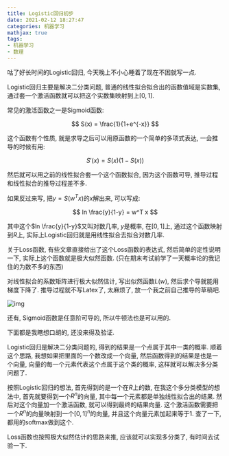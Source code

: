 ```yaml
---
title: Logistic回归初步
date: 2021-02-12 18:27:47
categories: 机器学习
mathjax: true
tags: 
- 机器学习
- 数理
---
```


咕了好长时间的Logistic回归, 今天晚上不小心睡着了现在不困就写一点.

<!--more-->

Logistic回归主要是解决二分类问题,  普通的线性拟合拟合出的函数值域是实数集, 通过套一个激活函数就可以把这个实数集映射到上$[0,1]$.

常见的激活函数之一是Sigmoid函数:

$$ S(x) = \frac{1}{1+e^{-x}} $$

这个函数有个性质, 就是求导之后可以用原函数的一个简单的多项式表达, 一会推导的时候有用:

$$ S'(x) = S(x)(1-S(x)) $$

然后就可以用之前的线性拟合套一个这个函数拟合, 因为这个函数可导, 推导过程和线性拟合的推导过程差不多.

如果反过来写, 把$y = S(w^T x)$的$x$解出来, 可以写成:

$$ ln \frac{y}{1-y} = w^T x $$

其中这个$ln \frac{y}{1-y}$又叫对数几率, $y$是概率, 在$[0,1]$上, 通过这个函数映射到$R$上, 实际上Logistic回归就是用线性拟合去拟合对数几率.

关于Loss函数, 有些文章直接给出了这个Loss函数的表达式, 然后简单的定性说明一下, 实际上这个函数就是极大似然函数. (只在期末考试前学了一天概率论的我记住的为数不多的东西)

对线性拟合的系数矩阵进行极大似然估计, 写出似然函数$L(w)$, 然后求个导就能用梯度下降了. 推导过程就不写Latex了, 太麻烦了, 放一个我之前自己推导的草稿吧.

![img](/img/logistic-basis/image.png.webp.webp)



还有, Sigmoid函数是任意阶可导的, 所以牛顿法也是可以用的.

下面都是我瞎想口胡的, 还没来得及验证.

Logistic回归是解决二分类问题的, 得到的结果是一个点属于其中一类的概率. 顺着这个思路, 我想如果把里面的一个数改成一个向量, 然后函数得到的结果是也是一个向量, 向量的每一个元素代表这个点属于这个类的概率, 这样就可以解决多分类问题了. 

按照Logistic回归的想法, 首先得到的是一个在$R$上的数, 在我这个多分类模型的想法中, 首先就要得到一个$R^n$的向量, 其中每一个元素都是单独线性拟合出的结果. 然后对这个向量加一个激活函数, 就可以得到最终的结果向量. 这个激活函数需要把一个$R^n$的向量映射到一个$[0,1]^n$的向量, 并且这个向量元素加起来等于1. 查了一下, 都用的softmax做到这个.

Loss函数也按照极大似然估计的思路来推, 应该就可以实现多分类了, 有时间去试验一下. 